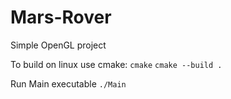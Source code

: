 # Mars-Rover

Simple OpenGL project

To build on linux use cmake:
`cmake`
`cmake --build .`

Run Main executable
`./Main`
